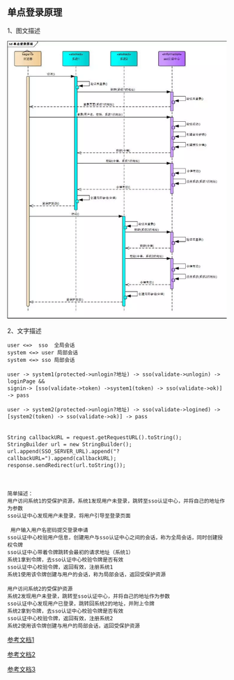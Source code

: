 ## 单点登录原理

1、图文描述

![](./images/sso.png)

2、文字描述


    user <=>  sso  全局会话
    system <=> user 局部会话
    system <=> sso 局部会话

    user -> system1(protected->unlogin?地址) -> sso(validate->unlogin) -> loginPage &&
    signin-> [sso(validate->token) ->system1(token) -> sso(validate->ok)] -> pass

    user -> system2(protected->unlogin?地址) -> sso(validate->logined) -> 
    [system2(token) -> sso(validate->ok)] -> pass


    String callbackURL = request.getRequestURL().toString();
    StringBuilder url = new StringBuilder();
    url.append(SSO_SERVER_URL).append("?callbackURL=").append(callbackURL);
    response.sendRedirect(url.toString());



    简单描述：
    用户访问系统1的受保护资源，系统1发现用户未登录，跳转至sso认证中心，并将自己的地址作为参数
    sso认证中心发现用户未登录，将用户引导至登录页面

     用户输入用户名密码提交登录申请
    sso认证中心校验用户信息，创建用户与sso认证中心之间的会话，称为全局会话，同时创建授权令牌
    sso认证中心带着令牌跳转会最初的请求地址（系统1）
    系统1拿到令牌，去sso认证中心校验令牌是否有效
    sso认证中心校验令牌，返回有效，注册系统1
    系统1使用该令牌创建与用户的会话，称为局部会话，返回受保护资源

    用户访问系统2的受保护资源
    系统2发现用户未登录，跳转至sso认证中心，并将自己的地址作为参数
    sso认证中心发现用户已登录，跳转回系统2的地址，并附上令牌
    系统2拿到令牌，去sso认证中心校验令牌是否有效
    sso认证中心校验令牌，返回有效，注册系统2
    系统2使用该令牌创建与用户的局部会话，返回受保护资源


[参考文档1](https://www.cnblogs.com/hujunzheng/p/6395966.html?from=singlemessage)

[参考文档2](http://blog.csdn.net/xqhys/article/details/79008531)

[参考文档3](https://github.com/zccodere/study-imooc/tree/master/09-my-mysso)
